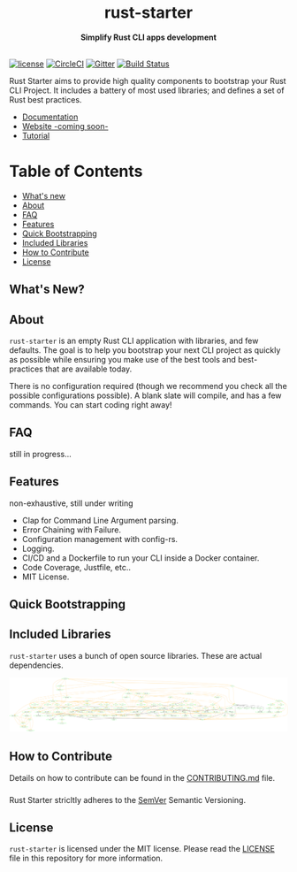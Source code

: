 <h1 align="center">rust-starter</h1>
<div align="center">
 <strong>
   Simplify Rust CLI apps development
 </strong>
</div>
<br/>


[![license](https://img.shields.io/badge/license-MIT-blue.svg)](https://github.com/omarabid/rust-starter/blob/master/LICENSE) [![CircleCI](https://circleci.com/gh/omarabid/rust-starter.svg?style=svg)](https://circleci.com/gh/omarabid/rust-starter) [![Gitter](https://badges.gitter.im/rust-starter/community.svg)](https://gitter.im/rust-starter/community?utm_source=badge&utm_medium=badge&utm_campaign=pr-badge) [![Build Status](https://travis-ci.org/omarabid/rust-starter.svg?branch=master)](https://travis-ci.org/clap-rs/clap)

Rust Starter aims to provide high quality components to bootstrap your Rust CLI Project. It includes a battery of most used libraries; and defines a set of Rust best practices.

* [Documentation]()
* [Website -coming soon-]()
* [Tutorial]()

Table of Contents
=================

* [What's new](#whats-new)
* [About](#about)
* [FAQ](#faq)
* [Features](#features)
* [Quick Bootstrapping](#quick-bootstrapping)
* [Included Libraries](#included-libraries)
* [How to Contribute](#how-to-contribute)
* [License](#license)

## What's New?

## About

`rust-starter` is an empty Rust CLI application with libraries, and few defaults. The goal is to help you bootstrap your next CLI project as quickly as possible while ensuring you make use of the best tools and best-practices that are available today.

There is no configuration required (though we recommend you check all the possible configurations possible). A blank slate will compile, and has a few commands. You can start coding right away!

## FAQ

still in progress...

## Features

non-exhaustive, still under writing

- Clap for Command Line Argument parsing.
- Error Chaining with Failure.
- Configuration management with config-rs.
- Logging.
- CI/CD and a Dockerfile to run your CLI inside a Docker container.
- Code Coverage, Justfile, etc..
- MIT License.

## Quick Bootstrapping

## Included Libraries

`rust-starter` uses a bunch of open source libraries. These are actual dependencies.

![cargo-graph dependencies](cargo-graph.png)

## How to Contribute

Details on how to contribute can be found in the [CONTRIBUTING.md](.github/CONTRIBUTING.md) file.

###

Rust Starter stricltly adheres to the [SemVer](https://semver.org/) Semantic Versioning.

## License

`rust-starter` is licensed under the MIT license. Please read the [LICENSE](LICENSE) file in this repository for more information.
